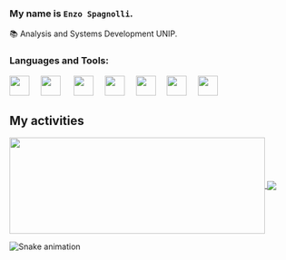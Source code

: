 ### My name is `Enzo Spagnolli`.

📚 Analysis and Systems Development UNIP.


### Languages and Tools:

<img src="https://cdn.jsdelivr.net/gh/devicons/devicon@latest/icons/electron/electron-original.svg" width="35px">&nbsp;&nbsp;&nbsp;&nbsp;
<img src="https://cdn.jsdelivr.net/gh/devicons/devicon@latest/icons/git/git-original.svg" width="35px">&nbsp;&nbsp;&nbsp;&nbsp;&nbsp;
<img src="https://cdn.jsdelivr.net/gh/devicons/devicon@latest/icons/javascript/javascript-original.svg" width="35px">&nbsp;&nbsp;&nbsp;&nbsp;
<img src="https://cdn.jsdelivr.net/gh/devicons/devicon@latest/icons/typescript/typescript-original.svg" width="35px">&nbsp;&nbsp;&nbsp;&nbsp;
<img src="https://cdn.jsdelivr.net/gh/devicons/devicon@latest/icons/react/react-original.svg" width="35px">&nbsp;&nbsp;&nbsp;&nbsp;
<img src="https://cdn.jsdelivr.net/gh/devicons/devicon@latest/icons/mongodb/mongodb-original.svg" width="35px">&nbsp;&nbsp;&nbsp;&nbsp;
<img src="https://cdn.jsdelivr.net/gh/devicons/devicon@latest/icons/vscode/vscode-original.svg" width="35px">&nbsp;&nbsp;&nbsp;&nbsp;
## My activities

<a href="https://github.com/Enzo3322">
  <img width=450 height=170 align="center" src="https://github-readme-stats.vercel.app/api?username=Enzo3322&theme=midnight-purple&show_icons=true&bg_color=0D1117&hide_border=true&count_private=true" />
</a>
<a href="https://github.com/Enzo3322">
  <img align="center" src="https://github-readme-stats.vercel.app/api/top-langs/?username=Enzo3322&theme=midnight-purple&layout=compact&bg_color=0D1117&hide_border=true&count_private=true" />
</a>

![Snake animation](https://raw.githubusercontent.com/Enzo3322/ReadmeSvg/master/github-user-contribution.svg)
